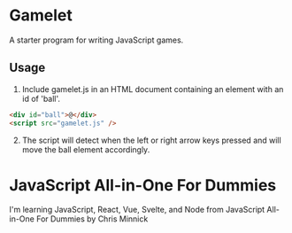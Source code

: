 # Gamelet

A starter program for writing JavaScript games.

## Usage

1. Include gamelet.js in an HTML document containing an element with an id of 'ball'.

```html
<div id="ball">@</div>
<script src="gamelet.js" />
```

2. The script will detect when the left or right arrow keys pressed and will move the ball element accordingly.

# JavaScript All-in-One For Dummies

I'm learning JavaScript, React, Vue, Svelte, and Node
from JavaScript All-in-One For Dummies by Chris Minnick
